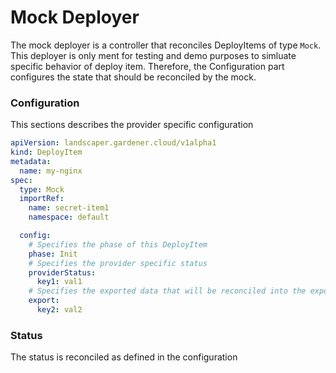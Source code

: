 # Mock Deployer

The mock deployer is a controller that reconciles DeployItems of type `Mock`.<br>
This deployer is only ment for testing and demo purposes to simluate specific behavior of deploy item.
Therefore, the Configuration part configures the state that should be reconciled by the mock.

### Configuration
This sections describes the provider specific configuration
```yaml
apiVersion: landscaper.gardener.cloud/v1alpha1
kind: DeployItem
metadata:
  name: my-nginx
spec:
  type: Mock
  importRef:
    name: secret-item1
    namespace: default

  config:
    # Specifies the phase of this DeployItem
    phase: Init
    # Specifies the provider specific status
    providerStatus:
      key1: val1
    # Specifies the exported data that will be reconciled into the exportRef.
    export:
      key2: val2
```
### Status
The status is reconciled as defined in the configuration